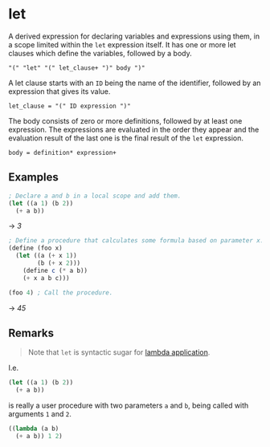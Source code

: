 # let
A derived expression for declaring variables and expressions using them, in a scope limited
within the `let` expression itself. It has one or more let clauses which define the variables,
followed by a body.
```
"(" "let" "(" let_clause+ ")" body ")"
```

A let clause starts with an `ID` being the name of the identifier, followed by an expression that gives its value.
```
let_clause = "(" ID expression ")"
```

The body consists of zero or more definitions, followed by at least one expression.
The expressions are evaluated in the order they appear and the evaluation result of the last one
is the final result of the `let` expression.
```
body = definition* expression+
```

## Examples
```scheme
; Declare a and b in a local scope and add them.
(let ((a 1) (b 2))
  (+ a b))
```
-> *3*

```scheme
; Define a procedure that calculates some formula based on parameter x.
(define (foo x)
  (let ((a (+ x 1))
        (b (+ x 2)))
    (define c (* a b))
    (+ x a b c)))

(foo 4) ; Call the procedure.
```
-> *45*

## Remarks

> Note that `let` is syntactic sugar for [lambda application](function-application.md).

I.e.

```scheme
(let ((a 1) (b 2))
  (+ a b))
```

is really a user procedure with two parameters `a` and `b`, being called with arguments `1` and `2`.

```scheme
((lambda (a b)
  (+ a b)) 1 2)
```
